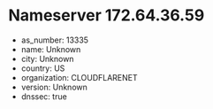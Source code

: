 # Nameserver 172.64.36.59

* as_number: 13335
* name: Unknown
* city: Unknown
* country: US
* organization: CLOUDFLARENET
* version: Unknown
* dnssec: true

